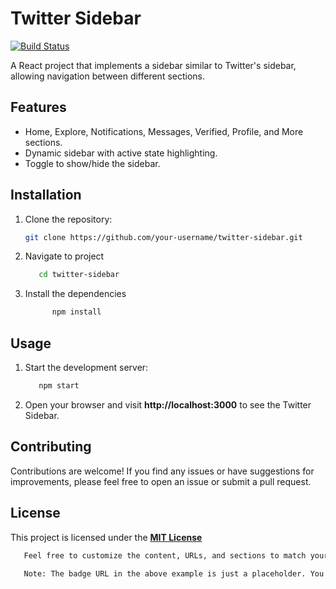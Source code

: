 # Twitter Sidebar

[![Build Status](https://img.shields.io/badge/build-passing-brightgreen)](https://github.com/your-username/twitter-sidebar)

A React project that implements a sidebar similar to Twitter's sidebar, allowing navigation between different sections.

## Features

- Home, Explore, Notifications, Messages, Verified, Profile, and More sections.
- Dynamic sidebar with active state highlighting.
- Toggle to show/hide the sidebar.

## Installation

1. Clone the repository:

   ```bash
   git clone https://github.com/your-username/twitter-sidebar.git
   ```

2. Navigate to project

   ```bash
      cd twitter-sidebar
   ```

3. Install the dependencies
  
   ```bash
         npm install
   ```

## Usage

1. Start the development server:

   ```bash
      npm start
   ```
2. Open your browser and visit **http://localhost:3000** to see the Twitter Sidebar.

## Contributing

Contributions are welcome! If you find any issues or have suggestions for improvements, please feel free to open an issue or submit a pull request.

## License

This project is licensed under the **[MIT License](https://chat.openai.com/LICENSE)**

```bash
   Feel free to customize the content, URLs, and sections to match your project's specifics. Also, make sure to add the appropriate license file (e.g., `LICENSE`) in the project's root directory.
   
   Note: The badge URL in the above example is just a placeholder. You can replace it with the actual build status badge URL relevant to your project (e.g., from a CI/CD service like Travis CI, CircleCI, or GitHub Actions).
```



